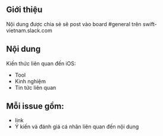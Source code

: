 ## Giới thiệu

Nội dung được chia sẻ sẽ post vào board #general trên swift-vietnam.slack.com

## Nội dung

Kiến thức liên quan đến iOS:

- Tool
- Kinh nghiệm
- Tin tức liên quan

## Mỗi issue gồm:

- link
- Ý kiến và đánh giá cá nhân liên quan đến nội dung 

